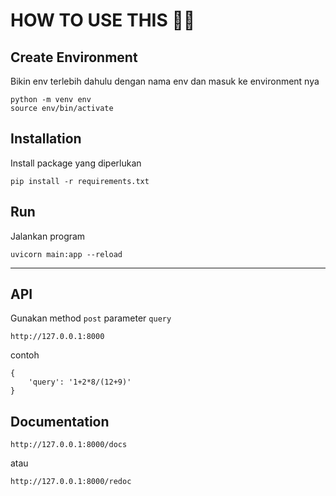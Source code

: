 # HOW TO USE THIS 🐱‍👓

## Create Environment
Bikin env terlebih dahulu dengan nama env dan masuk ke environment nya 
```
python -m venv env
source env/bin/activate
```


## Installation
Install package yang diperlukan
```
pip install -r requirements.txt
```

## Run
Jalankan program
```
uvicorn main:app --reload
```
<hr>

## API
Gunakan method `post` parameter `query`
```
http://127.0.0.1:8000
```

contoh
```
{
    'query': '1+2*8/(12+9)'
}
```

## Documentation
```
http://127.0.0.1:8000/docs
```
atau
```
http://127.0.0.1:8000/redoc
```